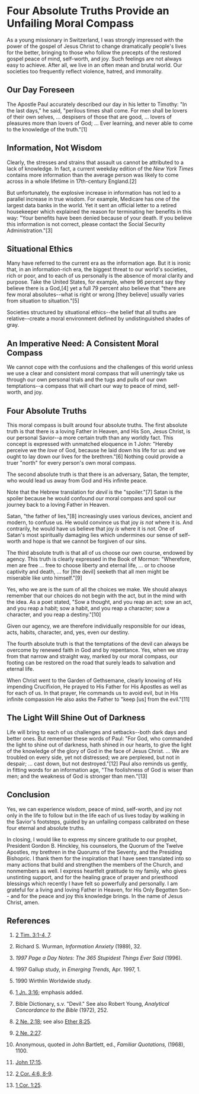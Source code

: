 # Four Absolute Truths Provide an Unfailing Moral Compass

As a young missionary in Switzerland, I was strongly impressed with the power
of the gospel of Jesus Christ to change dramatically people's lives for the
better, bringing to those who follow the precepts of the restored gospel peace
of mind, self-worth, and joy. Such feelings are not always easy to achieve.
After all, we live in an often mean and brutal world. Our societies too
frequently reflect violence, hatred, and immorality.

## Our Day Foreseen

The Apostle Paul accurately described our day in his letter to Timothy: "In
the last days," he said, "perilous times shall come. For men shall be lovers
of their own selves, ... despisers of those that are good, ... lovers of pleasures
more than lovers of God; ... Ever learning, and never able to come to the
knowledge of the truth."[1]

## Information, Not Wisdom

Clearly, the stresses and strains that assault us cannot be attributed to a
lack of knowledge. In fact, a current weekday edition of the _New York Times_
contains more information than the average person was likely to come across in
a whole lifetime in 17th-century England.[2]

But unfortunately, the explosive increase in information has not led to a
parallel increase in true wisdom. For example, Medicare has one of the largest
data banks in the world. Yet it sent an official letter to a retired
housekeeper which explained the reason for terminating her benefits in this
way: "Your benefits have been denied because of your death. If you believe
this information is not correct, please contact the Social Security
Administration."[3]

## Situational Ethics

Many have referred to the current era as the information age. But it is ironic
that, in an information-rich era, the biggest threat to our world's societies,
rich or poor, and to each of us personally is the absence of moral clarity and
purpose. Take the United States, for example, where 96 percent say they
believe there is a God,[4] yet a full 79 percent also believe that "there are
few moral absolutes--what is right or wrong [they believe] usually varies from
situation to situation."[5]

Societies structured by situational ethics--the belief that all truths are
relative--create a moral environment defined by undistinguished shades of
gray.

## An Imperative Need: A Consistent Moral Compass

We cannot cope with the confusions and the challenges of this world unless we
use a clear and consistent moral compass that will unerringly take us through
our own personal trials and the tugs and pulls of our own temptations--a
compass that will chart our way to peace of mind, self-worth, and joy.

## Four Absolute Truths

This moral compass is built around four absolute truths. The first absolute
truth is that there is a loving Father in Heaven, and His Son, Jesus Christ,
is our personal Savior--a more certain truth than any worldly fact. This
concept is expressed with unmatched eloquence in 1 John: "Hereby perceive we
the _love_ of God, because he laid down his life for us: and we ought to lay
down our lives for the brethren."[6] Nothing could provide a truer "north" for
every person's own moral compass.

The second absolute truth is that there is an adversary, Satan, the tempter,
who would lead us away from God and His infinite peace.

Note that the Hebrew translation for _devil_ is the "spoiler."[7] Satan is the
spoiler because he would confound our moral compass and spoil our journey back
to a loving Father in Heaven.

Satan, "the father of lies,"[8] increasingly uses various devices, ancient and
modern, to confuse us. He would convince us that joy _is not_ where it is. And
contrarily, he would have us believe that joy _is_ where it is _not._ One of
Satan's most spiritually damaging lies which undermines our sense of self-
worth and hope is that we cannot be forgiven of our sins.

The third absolute truth is that all of us choose our own course, endowed by
agency. This truth is clearly expressed in the Book of Mormon: "Wherefore, men
are free ... free to choose liberty and eternal life, ... or to choose captivity
and death, ... for [the devil] seeketh that all men might be miserable like unto
himself."[9]

Yes, who we are is the sum of all the choices we make. We should always
remember that our choices do not begin with the act, but in the mind with the
idea. As a poet stated, "Sow a thought, and you reap an act; sow an act, and
you reap a habit; sow a habit, and you reap a character; sow a character, and
you reap a destiny."[10]

Given our agency, we are therefore individually responsible for our ideas,
acts, habits, character, and, yes, even our destiny.

The fourth absolute truth is that the temptations of the devil can always be
overcome by renewed faith in God and by repentance. Yes, when we stray from
that narrow and straight way, marked by our moral compass, our footing can be
restored on the road that surely leads to salvation and eternal life.

When Christ went to the Garden of Gethsemane, clearly knowing of His impending
Crucifixion, He prayed to His Father for His Apostles as well as for each of
us. In that prayer, He commands us to avoid evil, but in His infinite
compassion He also asks the Father to "keep [us] from the evil."[11]

## The Light Will Shine Out of Darkness

Life will bring to each of us challenges and setbacks--both dark days and
better ones. But remember these words of Paul: "For God, who commanded the
light to shine out of darkness, hath shined in our hearts, to give the light
of the knowledge of the glory of God in the face of Jesus Christ. ... We are
troubled on every side, yet not distressed; we are perplexed, but not in
despair; ... cast down, but not destroyed."[12] Paul also reminds us gently, in
fitting words for an information age, "The foolishness of God is wiser than
men; and the weakness of God is stronger than men."[13]

## Conclusion

Yes, we can experience wisdom, peace of mind, self-worth, and joy not only in
the life to follow but in the life each of us lives today by walking in the
Savior's footsteps, guided by an unfailing compass calibrated on these four
eternal and absolute truths.

In closing, I would like to express my sincere gratitude to our prophet,
President Gordon B. Hinckley, his counselors, the Quorum of the Twelve
Apostles, my brethren in the Quorums of the Seventy, and the Presiding
Bishopric. I thank them for the inspiration that I have seen translated into
so many actions that build and strengthen the members of the Church, and
nonmembers as well. I express heartfelt gratitude to my family, who gives
unstinting support, and for the healing grace of prayer and priesthood
blessings which recently I have felt so powerfully and personally. I am
grateful for a living and loving Father in Heaven, for His Only Begotten Son--
and for the peace and joy this knowledge brings. In the name of Jesus Christ,
amen.

## References

  1. [2 Tim. 3:1-4, 7](https://www.lds.org/scriptures/nt/2-tim/3.1-4,7?lang=eng#0).

  2. Richard S. Wurman, _Information Anxiety_ (1989), 32.

  3. _1997 Page a Day Notes: The 365 Stupidest Things Ever Said_ (1996).

  4. 1997 Gallup study, in _Emerging Trends,_ Apr. 1997, 1.

  5. 1990 Wirthlin Worldwide study.

  6. [1 Jn. 3:16](https://www.lds.org/scriptures/nt/1-jn/3.16?lang=eng#15); emphasis added.

  7. Bible Dictionary, s.v. "Devil." See also Robert Young, _Analytical Concordance to the Bible_ (1972), 252.

  8. [2 Ne. 2:18](https://www.lds.org/scriptures/bofm/2-ne/2.18?lang=eng#17); see also [Ether 8:25](https://www.lds.org/scriptures/bofm/ether/8.25?lang=eng#24).

  9. [2 Ne. 2:27](https://www.lds.org/scriptures/bofm/2-ne/2.27?lang=eng#26).

  10. Anonymous, quoted in John Bartlett, ed., _Familiar Quotations,_ (1968), 1100.

  11. [John 17:15](https://www.lds.org/scriptures/nt/john/17.15?lang=eng#14).

  12. [2 Cor. 4:6, 8-9](https://www.lds.org/scriptures/nt/2-cor/4.6,8-9?lang=eng#5).

  13. [1 Cor. 1:25](https://www.lds.org/scriptures/nt/1-cor/1.25?lang=eng#24).

